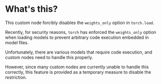 # What's this?

This custom node forcibly disables the `weights_only` option in `torch.load`.

Recently, for security reasons, `torch` has enforced the `weights_only` option when loading models to prevent arbitrary code execution embedded in model files.

Unfortunately, there are various models that require code execution, and custom nodes need to handle this properly.

However, since many custom nodes are currently unable to handle this correctly, this feature is provided as a temporary measure to disable the restriction.